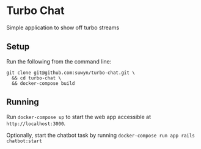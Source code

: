 # Turbo Chat

Simple application to show off turbo streams

## Setup

Run the following from the command line:

```
git clone git@github.com:suwyn/turbo-chat.git \
  && cd turbo-chat \
  && docker-compose build
```

## Running

Run `docker-compose up` to start the web app accessible at `http://localhost:3000`.

Optionally, start the chatbot task by running `docker-compose run app rails chatbot:start`
